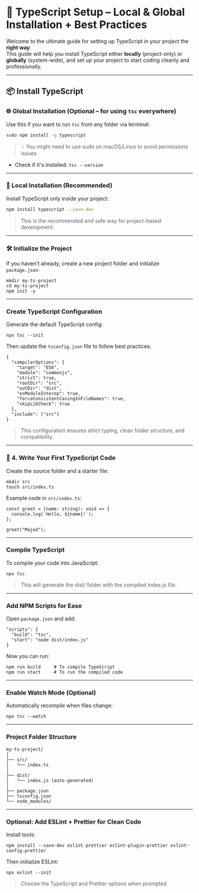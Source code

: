 # 📘 TypeScript Setup – Local & Global Installation + Best Practices

Welcome to the ultimate guide for setting up TypeScript in your project the **right way**.  
This guide will help you install TypeScript either **locally** (project-only) or **globally** (system-wide), and set up your project to start coding cleanly and professionally.

---

## 📦 Install TypeScript

### 🌐 Global Installation (Optional – for using `tsc` everywhere)

Use this if you want to run `tsc` from any folder via terminal:

```bash
sudo npm install -g typescript

```

> 💡 You might need to use sudo on macOS/Linux to avoid permissions issues.

- Check if it's installed:
  `tsc --version`

---

### 📁 Local Installation (Recommended)

Install TypeScript only inside your project:

```bash
npm install typescript --save-dev
```

> This is the recommended and safe way for project-based development.

---

### 🛠️ Initialize the Project

If you haven't already, create a new project folder and initialize `package.json`:

```
mkdir my-ts-project
cd my-ts-project
npm init -y
```

---

### Create TypeScript Configuration

Generate the default TypeScript config:

```
npx tsc --init
```

Then update the `tsconfig.json` file to follow best practices:

```
{
  "compilerOptions": {
    "target": "ES6",
    "module": "commonjs",
    "strict": true,
    "rootDir": "src",
    "outDir": "dist",
    "esModuleInterop": true,
    "forceConsistentCasingInFileNames": true,
    "skipLibCheck": true
  },
  "include": ["src"]
}
```

> This configuration ensures strict typing, clean folder structure, and compatibility.

---

### 🧪 4. Write Your First TypeScript Code

Create the source folder and a starter file:

```
mkdir src
touch src/index.ts
```

Example code in `src/index.ts`:

```
const greet = (name: string): void => {
  console.log(`Hello, ${name}!`);
};

greet("Majed");
```

---

### Compile TypeScript

To compile your code into JavaScript:

```
npx tsc
```

> This will generate the dist/ folder with the compiled index.js file.

---

### Add NPM Scripts for Ease

Open `package.json` and add:

```
"scripts": {
  "build": "tsc",
  "start": "node dist/index.js"
}
```

Now you can run:

```
npm run build     # To compile TypeScript
npm run start     # To run the compiled code
```

---

### Enable Watch Mode (Optional)

Automatically recompile when files change:

```
npx tsc --watch
```

---

### Project Folder Structure

```
my-ts-project/
│
├── src/
│   └── index.ts
│
├── dist/
│   └── index.js (auto-generated)
│
├── package.json
├── tsconfig.json
└── node_modules/
```

---

### Optional: Add ESLint + Prettier for Clean Code

Install tools:

```
npm install --save-dev eslint prettier eslint-plugin-prettier eslint-config-prettier
```

Then initialize ESLint:

```
npx eslint --init
```

> Choose the TypeScript and Prettier options when prompted.
